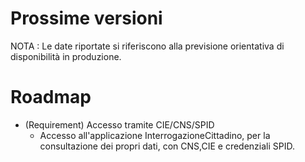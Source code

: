 # Prossime versioni

NOTA : Le date riportate si riferiscono alla previsione orientativa di disponibilità in produzione.

# Roadmap

+ (Requirement) Accesso tramite CIE/CNS/SPID
    + Accesso all'applicazione InterrogazioneCittadino, per la consultazione dei propri dati, con CNS,CIE e credenziali SPID.

